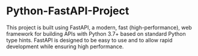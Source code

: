 # Python-FastAPI-Project
This project is built using FastAPI, a modern, fast (high-performance), web framework for building APIs with Python 3.7+ based on standard Python type hints. FastAPI is designed to be easy to use and to allow rapid development while ensuring high performance.
